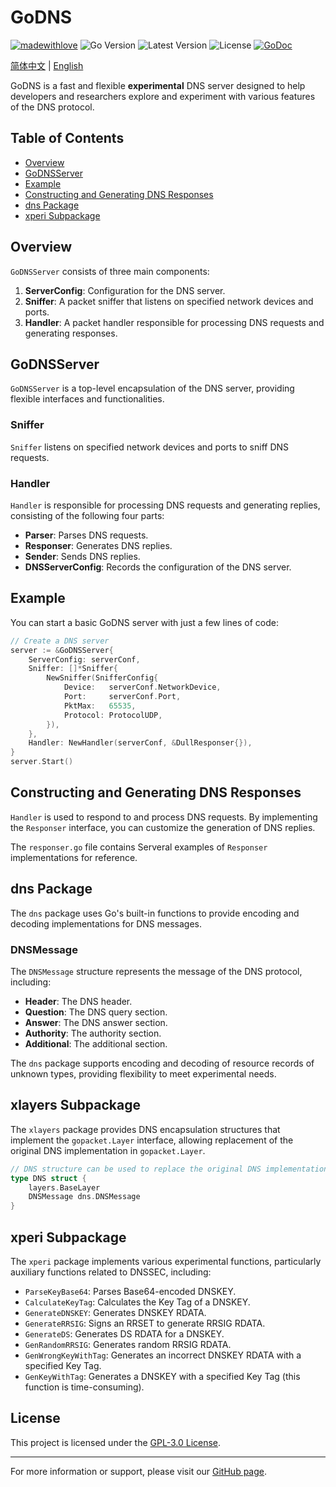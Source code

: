 # GoDNS

[![madewithlove](https://img.shields.io/badge/made_with-%E2%9D%A4-red?style=for-the-badge&labelColor=orange&style=flat-square)](https://github.com/TochusC/godns)
![Go Version](https://img.shields.io/github/go-mod/go-version/tochusc/godns/master?filename=go.mod&style=flat-square)
![Latest Version](https://img.shields.io/github/v/tag/tochusc/godns?label=latest&style=flat-square)
![License](https://img.shields.io/github/license/tochusc/godns?style=flat-square)
[![GoDoc](https://godoc.org/github.com/tochusc/godns?status.svg)](https://godoc.org/github.com/tochusc/godns)

[简体中文](../../README.md) | [English](README.md)

GoDNS is a fast and flexible **experimental** DNS server designed to help developers and researchers explore and experiment with various features of the DNS protocol.

## Table of Contents

- [Overview](#overview)
- [GoDNSServer](#gondnserver)
- [Example](#example)
- [Constructing and Generating DNS Responses](#constructing-and-generating-dns-responses)
- [dns Package](#dns-package)
- [xperi Subpackage](#xperi-subpackage)

## Overview

`GoDNSServer` consists of three main components:

1. **ServerConfig**: Configuration for the DNS server.
2. **Sniffer**: A packet sniffer that listens on specified network devices and ports.
3. **Handler**: A packet handler responsible for processing DNS requests and generating responses.

## GoDNSServer

`GoDNSServer` is a top-level encapsulation of the DNS server, providing flexible interfaces and functionalities.

### Sniffer

`Sniffer` listens on specified network devices and ports to sniff DNS requests.

### Handler

`Handler` is responsible for processing DNS requests and generating replies, consisting of the following four parts:

- **Parser**: Parses DNS requests.
- **Responser**: Generates DNS replies.
- **Sender**: Sends DNS replies.
- **DNSServerConfig**: Records the configuration of the DNS server.

## Example

You can start a basic GoDNS server with just a few lines of code:

```go
// Create a DNS server
server := &GoDNSServer{
    ServerConfig: serverConf,
    Sniffer: []*Sniffer{
        NewSniffer(SnifferConfig{
            Device:   serverConf.NetworkDevice,
            Port:     serverConf.Port,
            PktMax:   65535,
            Protocol: ProtocolUDP,
        }),
    },
    Handler: NewHandler(serverConf, &DullResponser{}),
}
server.Start()
```

## Constructing and Generating DNS Responses

`Handler` is used to respond to and process DNS requests. By implementing the `Responser` interface, you can customize the generation of DNS replies.

The `responser.go` file contains Serveral examples of `Responser` implementations for reference.

## dns Package

The `dns` package uses Go's built-in functions to provide encoding and decoding implementations for DNS messages.

### DNSMessage

The `DNSMessage` structure represents the message of the DNS protocol, including:

- **Header**: The DNS header.
- **Question**: The DNS query section.
- **Answer**: The DNS answer section.
- **Authority**: The authority section.
- **Additional**: The additional section.

The `dns` package supports encoding and decoding of resource records of unknown types, providing flexibility to meet experimental needs.

## xlayers Subpackage

The `xlayers` package provides DNS encapsulation structures that implement the `gopacket.Layer` interface, allowing replacement of the original DNS implementation in `gopacket.Layer`.

```go
// DNS structure can be used to replace the original DNS implementation in gopacket.Layer
type DNS struct {
    layers.BaseLayer
    DNSMessage dns.DNSMessage
}
```

## xperi Subpackage

The `xperi` package implements various experimental functions, particularly auxiliary functions related to DNSSEC, including:

- `ParseKeyBase64`: Parses Base64-encoded DNSKEY.
- `CalculateKeyTag`: Calculates the Key Tag of a DNSKEY.
- `GenerateDNSKEY`: Generates DNSKEY RDATA.
- `GenerateRRSIG`: Signs an RRSET to generate RRSIG RDATA.
- `GenerateDS`: Generates DS RDATA for a DNSKEY.
- `GenRandomRRSIG`: Generates random RRSIG RDATA.
- `GenWrongKeyWithTag`: Generates an incorrect DNSKEY RDATA with a specified Key Tag.
- `GenKeyWithTag`: Generates a DNSKEY with a specified Key Tag (this function is time-consuming).

## License

This project is licensed under the [GPL-3.0 License](LICENSE).

---

For more information or support, please visit our [GitHub page](https://github.com/TochusC/godns).